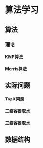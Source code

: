 # 算法学习

## 算法

### 理论

#### KMP算法

#### Morris算法

## 实际问题

#### TopK问题

#### 二维容器取水

#### 三维容器取水

## 数据结构

####